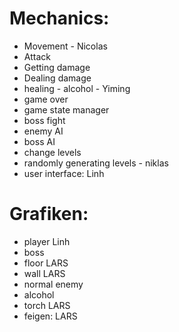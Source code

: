 # Mechanics: #
- Movement - Nicolas
- Attack
- Getting damage
- Dealing damage
- healing - alcohol - Yiming
- game over
- game state manager
- boss fight 
- enemy AI
- boss AI
- change levels
- randomly generating levels - niklas
- user interface: Linh

# Grafiken: # 
- player Linh
- boss
- floor LARS
- wall LARS
- normal enemy
- alcohol
- torch LARS
- feigen: LARS
